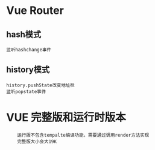 #  Vue Router
## hash模式
    监听hashchange事件
## history模式
    history.pushState改变地址栏
    监听popstate事件

 # VUE 完整版和运行时版本
        运行版不包含tempalte编译功能，需要通过调用render方法实现
        完整版大小会大19K
           
        